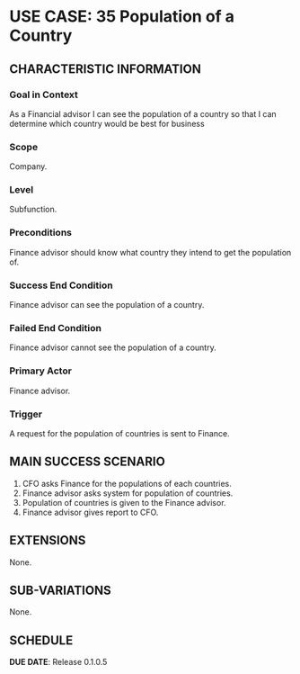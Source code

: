 # USE CASE: 35 Population of a Country

## CHARACTERISTIC INFORMATION

### Goal in Context

As a Financial advisor I can see the population of a country so that I can determine which country would be best for business

### Scope

Company.

### Level

Subfunction.

### Preconditions

Finance advisor should know what country they intend to get the population of.

### Success End Condition

Finance advisor can see the population of a country.

### Failed End Condition

Finance advisor cannot see the population of a country.

### Primary Actor

Finance advisor.

### Trigger

A request for the population of countries is sent to Finance.

## MAIN SUCCESS SCENARIO

1. CFO asks Finance for the populations of each countries.
2. Finance advisor asks system for population of countries.
3. Population of countries is given to the Finance advisor.
4. Finance advisor gives report to CFO.

## EXTENSIONS

None.

## SUB-VARIATIONS

None.

## SCHEDULE

**DUE DATE**: Release 0.1.0.5
